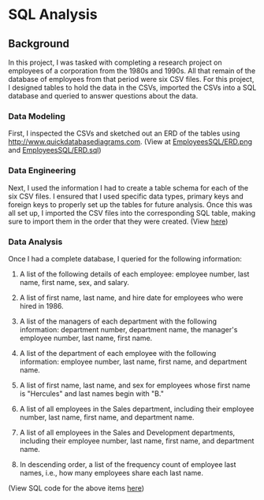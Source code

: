 # SQL Analysis

## Background
In this project, I was tasked with completing a research project on employees of a corporation from the 1980s and 1990s. All that remain of the database of employees from that period were six CSV files. For this project, I designed tables to hold the data in the CSVs, imported the CSVs into a SQL database and queried to answer questions about the data.

### Data Modeling
First, I inspected the CSVs and sketched out an ERD of the tables using http://www.quickdatabasediagrams.com. (View at [EmployeesSQL/ERD.png](EmployeesSQL/ERD.png) and [EmployeesSQL/ERD.sql](EmployeesSQL/ERD.sql))

### Data Engineering
Next, I used the information I had to create a table schema for each of the six CSV files. I ensured that I used specific data types, primary keys and foreign keys to properly set up the tables for future analysis. Once this was all set up, I imported the CSV files into the corresponding SQL table, making sure to import them in the order that they were created. (View [here](EmployeesSQL/DataEngineering.sql))

### Data Analysis

Once I had a complete database, I queried for the following information:

1. A list of the following details of each employee: employee number, last name, first name, sex, and salary.

2. A list of first name, last name, and hire date for employees who were hired in 1986.

3. A list of the managers of each department with the following information: department number, department name, the manager's employee number, last name, first name.

4. A list of the department of each employee with the following information: employee number, last name, first name, and department name.

5. A list of first name, last name, and sex for employees whose first name is "Hercules" and last names begin with "B."

6. A list of all employees in the Sales department, including their employee number, last name, first name, and department name.

7. A list of all employees in the Sales and Development departments, including their employee number, last name, first name, and department name.

8. In descending order, a list of the frequency count of employee last names, i.e., how many employees share each last name.

(View SQL code for the above items [here](EmployeesSQL/DataAnalysis.sql))
